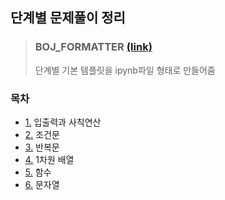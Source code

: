 ## 단계별 문제풀이 정리
> ### BOJ_FORMATTER [(link)](https://github.com/aseprite1/BOJ_step/blob/main/easy_boj_formatter.ipynb)       
>단계별 기본 템플릿을 ipynb파일 형태로 만들어줌
### 목차
*   [1.](https://github.com/aseprite1/BOJ_step/blob/main/01_%EC%9E%85%EC%B6%9C%EB%A0%A5%EA%B3%BC_%EC%82%AC%EC%B9%99%EC%97%B0%EC%82%B0.ipynb) 입출력과 사칙연산
*   [2.](https://github.com/aseprite1/BOJ_step/blob/main/02_%EC%A1%B0%EA%B1%B4%EB%AC%B8.ipynb) 조건문
*   [3.](https://github.com/aseprite1/BOJ_step/blob/main/03_%EB%B0%98%EB%B3%B5%EB%AC%B8.ipynb) 반복문
*   [4.](https://github.com/aseprite1/BOJ_step/blob/main/04_1%EC%B0%A8%EC%9B%90_%EB%B0%B0%EC%97%B4.ipynb) 1차원 배열
*   [5.](https://github.com/aseprite1/BOJ_step/blob/main/05_%ED%95%A8%EC%88%98.ipynb) 함수
*   [6.](https://github.com/aseprite1/BOJ_step/blob/main/01_%EC%9E%85%EC%B6%9C%EB%A0%A5%EA%B3%BC_%EC%82%AC%EC%B9%99%EC%97%B0%EC%82%B0.ipynb) 문자열
